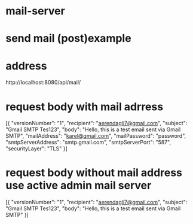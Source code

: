 # mail-server

# send mail (post)example
# address
http://localhost:8080/api/mail/

# request body with mail adrress
[{
    "versionNumber": "1",
    "recipient": "aerendagli7@gmail.com",
    "subject": "Gmail SMTP Tes123",
    "body": "Hello, this is a test email sent via Gmail SMTP",
    "mailAddress": "karel@gmail.com",
    "mailPassword": "password",
    "smtpServerAddress": "smtp.gmail.com",
    "smtpServerPort": "587",
    "securityLayer": "TLS"
}]

# request body without mail address use active admin mail server
[{
"versionNumber": "1",
"recipient": "aerendagli7@gmail.com",
"subject": "Gmail SMTP Tes123",
"body": "Hello, this is a test email sent via Gmail SMTP"
}]
